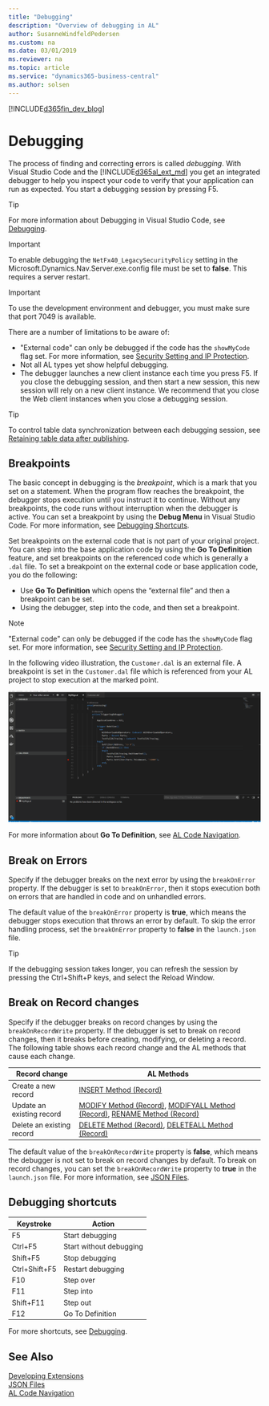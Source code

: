 ```yaml
---
title: "Debugging"
description: "Overview of debugging in AL"
author: SusanneWindfeldPedersen
ms.custom: na
ms.date: 03/01/2019
ms.reviewer: na
ms.topic: article
ms.service: "dynamics365-business-central"
ms.author: solsen
---
```


[!INCLUDE[d365fin_dev_blog](includes/d365fin_dev_blog.md)]

# Debugging
The process of finding and correcting errors is called *debugging*. With Visual Studio Code and the [!INCLUDE[d365al_ext_md](../includes/d365al_ext_md.md)] you get an integrated debugger to help you inspect your code to verify that your application can run as expected. You start a debugging session by pressing F5.  

> [!TIP]  
> For more information about Debugging in Visual Studio Code, see [Debugging](https://code.visualstudio.com/docs/editor/debugging).

> [!IMPORTANT]  
> To enable debugging the `NetFx40_LegacySecurityPolicy` setting in the Microsoft.Dynamics.Nav.Server.exe.config file must be set to **false**. This requires a server restart.

> [!IMPORTANT]  
> To use the development environment and debugger, you must make sure that port 7049 is available.

There are a number of limitations to be aware of:

- "External code" can only be debugged if the code has the `showMyCode` flag set. For more information, see [Security Setting and IP Protection](devenv-security-settings-and-ip-protection.md). 
- Not all AL types yet show helpful debugging.
- The debugger launches a new client instance each time you press F5. If you close the debugging session, and then start a new session, this new session will rely on a new client instance. We recommend that you close the Web client instances when you close a debugging session.

> [!TIP]  
> To control table data synchronization between each debugging session, see [Retaining table data after publishing](devenv-retaining-data-after-publishing.md).  

## Breakpoints  
The basic concept in debugging is the *breakpoint*, which is a mark that you set on a statement. When the program flow reaches the breakpoint, the debugger stops execution until you instruct it to continue. Without any breakpoints, the code runs without interruption when the debugger is active. You can set a breakpoint by using the **Debug Menu** in Visual Studio Code. For more information, see [Debugging Shortcuts](#debugging-shortcuts). 
 
Set breakpoints on the external code that is not part of your original project. You can step into the base application code by using the **Go To Definition** feature, and set breakpoints on the referenced code which is generally a `.dal` file. To set a breakpoint on the external code or base application code, you do the following: 

- Use **Go To Definition** which opens the “external file” and then a breakpoint can be set.  
- Using the debugger, step into the code, and then set a breakpoint.

> [!NOTE]  
> "External code" can only be debugged if the code has the `showMyCode` flag set. For more information, see [Security Setting and IP Protection](devenv-security-settings-and-ip-protection.md).

In the following video illustration, the `Customer.dal` is an external file. A breakpoint is set in the `Customer.dal` file which is referenced from your AL project to stop execution at the marked point. 

![Debugger](media/DebuggingAL.gif)

For more information about **Go To Definition**, see [AL Code Navigation](devenv-al-code-navigation.md). 

## Break on Errors
Specify if the debugger breaks on the next error by using the `breakOnError` property. If the debugger is set to `breakOnError`, then it stops execution both on errors that are handled in code and on unhandled errors. 

The default value of the `breakOnError` property is **true**, which means the debugger stops execution that throws an error by default. To skip the error handling process, set the `breakOnError` property to **false** in the `launch.json` file. 

> [!TIP]  
> If the debugging session takes longer, you can refresh the session by pressing the Ctrl+Shift+P keys, and select the Reload Window.

## Break on Record changes
Specify if the debugger breaks on record changes by using the `breakOnRecordWrite` property. If the debugger is set to break on record changes, then it breaks before creating, modifying, or deleting a record. The following table shows each record change and the AL methods that cause each change.  

|Record change|AL Methods|  
|-------------------|---------------------|  
|Create a new record|[INSERT Method (Record)](methods/devenv-insert-method-record.md)|  
|Update an existing record|[MODIFY Method (Record)](methods/devenv-modify-method-record.md), [MODIFYALL Method (Record)](methods/devenv-modifyall-method-record.md), [RENAME Method (Record)](methods/devenv-rename-method-record.md)|  
|Delete an existing record|[DELETE Method (Record)](methods/devenv-delete-method-record.md), [DELETEALL Method (Record)](methods/devenv-deleteall-method-record.md)|  


The default value of the `breakOnRecordWrite` property is **false**, which means the debugger is not set to break on record changes by default. To break on record changes, you can set the `breakOnRecordWrite` property to **true** in the `launch.json` file. For more information, see [JSON Files](devenv-json-files.md).

## Debugging shortcuts

|Keystroke    |Action         |
|-------------|---------------|
|F5           |Start debugging|
|Ctrl+F5      |Start without debugging|
|Shift+F5     |Stop debugging|
|Ctrl+Shift+F5|Restart debugging|
|F10          |Step over|
|F11          |Step into|
|Shift+F11    |Step out|
|F12          |Go To Definition| 

For more shortcuts, see [Debugging](https://code.visualstudio.com/docs/editor/debugging). 

<!-- 
To use the Go To Definition on local server, it requires that the AL symbols are rebuilt and downloaded from C/SIDE. The application symbols that were built with the previous version of C/SIDE would not make it possible to have Go To Definition work on base application methods. -->

## See Also  
[Developing Extensions](devenv-dev-overview.md)  
[JSON Files](devenv-json-files.md)  
[AL Code Navigation](devenv-al-code-navigation.md)  
